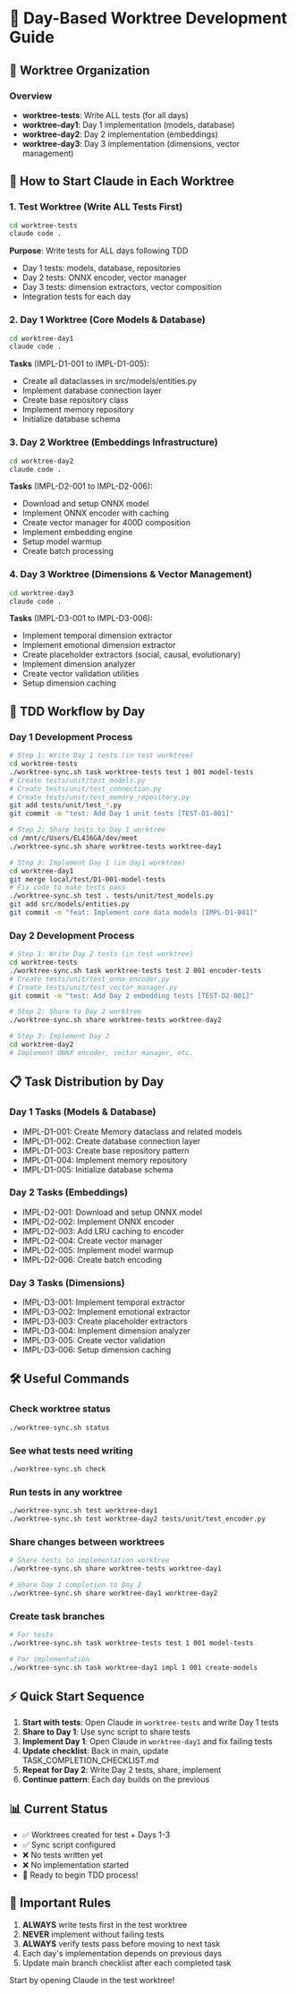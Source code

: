 # 📅 Day-Based Worktree Development Guide

## 🎯 Worktree Organization

### Overview
- **worktree-tests**: Write ALL tests (for all days)
- **worktree-day1**: Day 1 implementation (models, database)
- **worktree-day2**: Day 2 implementation (embeddings)
- **worktree-day3**: Day 3 implementation (dimensions, vector management)

## 🚀 How to Start Claude in Each Worktree

### 1. Test Worktree (Write ALL Tests First)
```bash
cd worktree-tests
claude code .
```
**Purpose**: Write tests for ALL days following TDD
- Day 1 tests: models, database, repositories
- Day 2 tests: ONNX encoder, vector manager
- Day 3 tests: dimension extractors, vector composition
- Integration tests for each day

### 2. Day 1 Worktree (Core Models & Database)
```bash
cd worktree-day1
claude code .
```
**Tasks** (IMPL-D1-001 to IMPL-D1-005):
- Create all dataclasses in src/models/entities.py
- Implement database connection layer
- Create base repository class
- Implement memory repository
- Initialize database schema

### 3. Day 2 Worktree (Embeddings Infrastructure)
```bash
cd worktree-day2
claude code .
```
**Tasks** (IMPL-D2-001 to IMPL-D2-006):
- Download and setup ONNX model
- Implement ONNX encoder with caching
- Create vector manager for 400D composition
- Implement embedding engine
- Setup model warmup
- Create batch processing

### 4. Day 3 Worktree (Dimensions & Vector Management)
```bash
cd worktree-day3
claude code .
```
**Tasks** (IMPL-D3-001 to IMPL-D3-006):
- Implement temporal dimension extractor
- Implement emotional dimension extractor
- Create placeholder extractors (social, causal, evolutionary)
- Implement dimension analyzer
- Create vector validation utilities
- Setup dimension caching

## 🔄 TDD Workflow by Day

### Day 1 Development Process
```bash
# Step 1: Write Day 1 tests (in test worktree)
cd worktree-tests
./worktree-sync.sh task worktree-tests test 1 001 model-tests
# Create tests/unit/test_models.py
# Create tests/unit/test_connection.py
# Create tests/unit/test_memory_repository.py
git add tests/unit/test_*.py
git commit -m "test: Add Day 1 unit tests [TEST-D1-001]"

# Step 2: Share tests to Day 1 worktree
cd /mnt/c/Users/EL436GA/dev/meet
./worktree-sync.sh share worktree-tests worktree-day1

# Step 3: Implement Day 1 (in day1 worktree)
cd worktree-day1
git merge local/test/D1-001-model-tests
# Fix code to make tests pass
./worktree-sync.sh test . tests/unit/test_models.py
git add src/models/entities.py
git commit -m "feat: Implement core data models [IMPL-D1-001]"
```

### Day 2 Development Process
```bash
# Step 1: Write Day 2 tests (in test worktree)
cd worktree-tests
./worktree-sync.sh task worktree-tests test 2 001 encoder-tests
# Create tests/unit/test_onnx_encoder.py
# Create tests/unit/test_vector_manager.py
git commit -m "test: Add Day 2 embedding tests [TEST-D2-001]"

# Step 2: Share to Day 2 worktree
./worktree-sync.sh share worktree-tests worktree-day2

# Step 3: Implement Day 2
cd worktree-day2
# Implement ONNX encoder, vector manager, etc.
```

## 📋 Task Distribution by Day

### Day 1 Tasks (Models & Database)
- IMPL-D1-001: Create Memory dataclass and related models
- IMPL-D1-002: Create database connection layer
- IMPL-D1-003: Create base repository pattern
- IMPL-D1-004: Implement memory repository
- IMPL-D1-005: Initialize database schema

### Day 2 Tasks (Embeddings)
- IMPL-D2-001: Download and setup ONNX model
- IMPL-D2-002: Implement ONNX encoder
- IMPL-D2-003: Add LRU caching to encoder
- IMPL-D2-004: Create vector manager
- IMPL-D2-005: Implement model warmup
- IMPL-D2-006: Create batch encoding

### Day 3 Tasks (Dimensions)
- IMPL-D3-001: Implement temporal extractor
- IMPL-D3-002: Implement emotional extractor
- IMPL-D3-003: Create placeholder extractors
- IMPL-D3-004: Implement dimension analyzer
- IMPL-D3-005: Create vector validation
- IMPL-D3-006: Setup dimension caching

## 🛠️ Useful Commands

### Check worktree status
```bash
./worktree-sync.sh status
```

### See what tests need writing
```bash
./worktree-sync.sh check
```

### Run tests in any worktree
```bash
./worktree-sync.sh test worktree-day1
./worktree-sync.sh test worktree-day2 tests/unit/test_encoder.py
```

### Share changes between worktrees
```bash
# Share tests to implementation worktree
./worktree-sync.sh share worktree-tests worktree-day1

# Share Day 1 completion to Day 2
./worktree-sync.sh share worktree-day1 worktree-day2
```

### Create task branches
```bash
# For tests
./worktree-sync.sh task worktree-tests test 1 001 model-tests

# For implementation
./worktree-sync.sh task worktree-day1 impl 1 001 create-models
```

## ⚡ Quick Start Sequence

1. **Start with tests**: Open Claude in `worktree-tests` and write Day 1 tests
2. **Share to Day 1**: Use sync script to share tests
3. **Implement Day 1**: Open Claude in `worktree-day1` and fix failing tests
4. **Update checklist**: Back in main, update TASK_COMPLETION_CHECKLIST.md
5. **Repeat for Day 2**: Write Day 2 tests, share, implement
6. **Continue pattern**: Each day builds on the previous

## 📊 Current Status
- ✅ Worktrees created for test + Days 1-3
- ✅ Sync script configured
- ❌ No tests written yet
- ❌ No implementation started
- 🎯 Ready to begin TDD process!

## 🔴 Important Rules
1. **ALWAYS** write tests first in the test worktree
2. **NEVER** implement without failing tests
3. **ALWAYS** verify tests pass before moving to next task
4. Each day's implementation depends on previous days
5. Update main branch checklist after each completed task

Start by opening Claude in the test worktree!